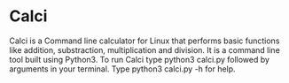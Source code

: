 # Calci
Calci is a Command line calculator for Linux that performs basic functions like addition, substraction, multiplication and division. It is a command line tool built using Python3. 
To run Calci type python3 calci.py followed by arguments in your terminal.
Type python3 calci.py -h for help.
